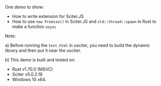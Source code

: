 One demo to show:

 - How to write extension for Sciter.JS
 - How to use `new Promise()` in Sciter.JS and `std::thread::spawn` in Rust to make a function `async`

Note:

a) Before running the `test.html` in usciter, you need to build the dynamic library and then put it near the usciter.

b) This demo is built and tested on:
 - Rust v1.70.0 (MSVC)
 - Sciter v5.0.2.16
 - Windows 10 x64.
